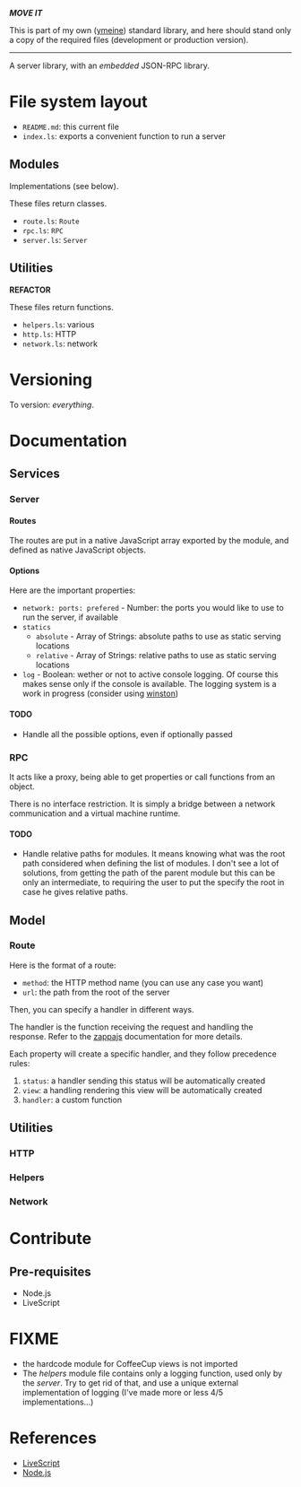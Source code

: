 ___MOVE IT___

This is part of my own ([ymeine](https://github.com/ymeine)) standard library, and here should stand only a copy of the required files (development or production version).

----

A server library, with an _embedded_ JSON-RPC library.

# File system layout

* `README.md`: this current file
* `index.ls`: exports a convenient function to run a server

## Modules

Implementations (see below).

These files return classes.

* `route.ls`: `Route`
* `rpc.ls`: `RPC`
* `server.ls`: `Server`

## Utilities

__REFACTOR__

These files return functions.

* `helpers.ls`: various
* `http.ls`: HTTP
* `network.ls`: network

# Versioning

To version: _everything_.

# Documentation

## Services

### Server

#### Routes

The routes are put in a native JavaScript array exported by the module, and defined as native JavaScript objects.

#### Options

Here are the important properties:

* `network: ports: prefered` - Number: the ports you would like to use to run the server, if available
* `statics`
	* `absolute` - Array of Strings: absolute paths to use as static serving locations
	* `relative` - Array of Strings: relative paths to use as static serving locations
* `log` - Boolean: wether or not to active console logging. Of course this makes sense only if the console is available. The logging system is a work in progress (consider using [winston](https://github.com/flatiron/winston))

#### TODO

* Handle all the possible options, even if optionally passed

### RPC

It acts like a proxy, being able to get properties or call functions from an object.

There is no interface restriction. It is simply a bridge between a network communication and a virtual machine runtime.

#### TODO

* Handle relative paths for modules. It means knowing what was the root path considered when defining the list of modules. I don't see a lot of solutions, from getting the path of the parent module but this can be only an intermediate, to requiring the user to put the specify the root in case he gives relative paths.

## Model

### Route

Here is the format of a route:

* `method`: the HTTP method name (you can use any case you want)
* `url`: the path from the root of the server

Then, you can specify a handler in different ways.

The handler is the function receiving the request and handling the response. Refer to the [zappajs](http://zappajs.github.io/zappajs/) documentation for more details.

Each property will create a specific handler, and they follow precedence rules:

1. `status`: a handler sending this status will be automatically created
1. `view`: a  handling rendering this view will be automatically created
1. `handler`: a custom function

## Utilities

### HTTP

### Helpers

### Network

# Contribute

## Pre-requisites

* Node.js
* LiveScript

# FIXME

* the hardcode module for CoffeeCup views is not imported
* The _helpers_ module file contains only a logging function, used only by the _server_. Try to get rid of that, and use a unique external implementation of logging (I've made more or less 4/5 implementations...)

# References

* [LiveScript](http://livescript.net/)
* [Node.js](http://nodejs.org/)
